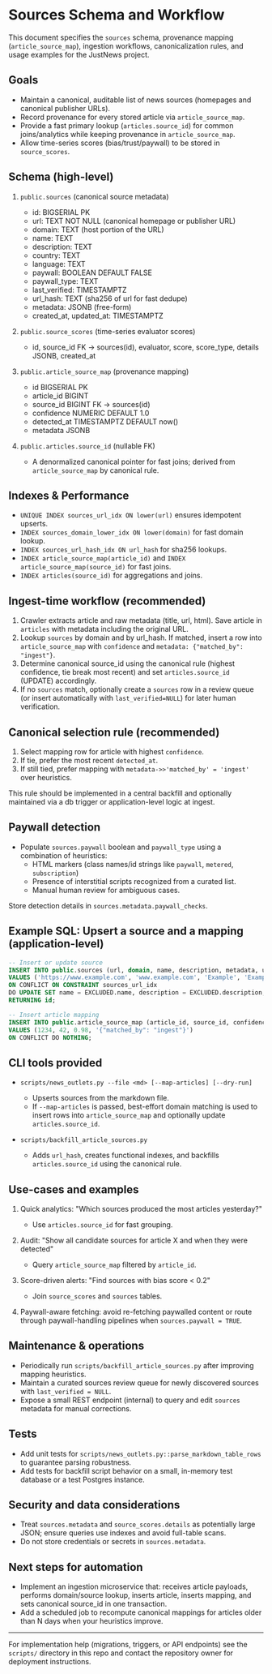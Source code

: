 # Sources Schema and Workflow

This document specifies the `sources` schema, provenance mapping (`article_source_map`), ingestion workflows, canonicalization rules, and usage examples for the JustNews project.

## Goals

- Maintain a canonical, auditable list of news sources (homepages and canonical publisher URLs).
- Record provenance for every stored article via `article_source_map`.
- Provide a fast primary lookup (`articles.source_id`) for common joins/analytics while keeping provenance in `article_source_map`.
- Allow time-series scores (bias/trust/paywall) to be stored in `source_scores`.

## Schema (high-level)

1. `public.sources` (canonical source metadata)
   - id: BIGSERIAL PK
   - url: TEXT NOT NULL (canonical homepage or publisher URL)
   - domain: TEXT (host portion of the URL)
   - name: TEXT
   - description: TEXT
   - country: TEXT
   - language: TEXT
   - paywall: BOOLEAN DEFAULT FALSE
   - paywall_type: TEXT
   - last_verified: TIMESTAMPTZ
   - url_hash: TEXT (sha256 of url for fast dedupe)
   - metadata: JSONB (free-form)
   - created_at, updated_at: TIMESTAMPTZ

2. `public.source_scores` (time-series evaluator scores)
   - id, source_id FK -> sources(id), evaluator, score, score_type, details JSONB, created_at

3. `public.article_source_map` (provenance mapping)
   - id BIGSERIAL PK
   - article_id BIGINT
   - source_id BIGINT FK -> sources(id)
   - confidence NUMERIC DEFAULT 1.0
   - detected_at TIMESTAMPTZ DEFAULT now()
   - metadata JSONB

4. `public.articles.source_id` (nullable FK)
   - A denormalized canonical pointer for fast joins; derived from `article_source_map` by canonical rule.

## Indexes & Performance

- `UNIQUE INDEX sources_url_idx ON lower(url)` ensures idempotent upserts.
- `INDEX sources_domain_lower_idx ON lower(domain)` for fast domain lookup.
- `INDEX sources_url_hash_idx ON url_hash` for sha256 lookups.
- `INDEX article_source_map(article_id)` and `INDEX article_source_map(source_id)` for fast joins.
- `INDEX articles(source_id)` for aggregations and joins.

## Ingest-time workflow (recommended)

1. Crawler extracts article and raw metadata (title, url, html). Save article in `articles` with metadata including the original URL.
2. Lookup `sources` by domain and by url_hash. If matched, insert a row into `article_source_map` with `confidence` and `metadata: {"matched_by": "ingest"}`.
3. Determine canonical source_id using the canonical rule (highest confidence, tie break most recent) and set `articles.source_id` (UPDATE) accordingly.
4. If no `sources` match, optionally create a `sources` row in a review queue (or insert automatically with `last_verified=NULL`) for later human verification.

## Canonical selection rule (recommended)

1. Select mapping row for article with highest `confidence`.
2. If tie, prefer the most recent `detected_at`.
3. If still tied, prefer mapping with `metadata->>'matched_by' = 'ingest'` over heuristics.

This rule should be implemented in a central backfill and optionally maintained via a db trigger or application-level logic at ingest.

## Paywall detection

- Populate `sources.paywall` boolean and `paywall_type` using a combination of heuristics:
  - HTML markers (class names/id strings like `paywall`, `metered`, `subscription`)
  - Presence of interstitial scripts recognized from a curated list.
  - Manual human review for ambiguous cases.

Store detection details in `sources.metadata.paywall_checks`.

## Example SQL: Upsert a source and a mapping (application-level)

```sql
-- Insert or update source
INSERT INTO public.sources (url, domain, name, description, metadata, url_hash, last_verified)
VALUES ('https://www.example.com', 'www.example.com', 'Example', 'Example news', '{"curated": true}', md5('https://www.example.com'), now())
ON CONFLICT ON CONSTRAINT sources_url_idx
DO UPDATE SET name = EXCLUDED.name, description = EXCLUDED.description, metadata = public.sources.metadata || EXCLUDED.metadata, last_verified = now()
RETURNING id;

-- Insert article mapping
INSERT INTO public.article_source_map (article_id, source_id, confidence, metadata)
VALUES (1234, 42, 0.98, '{"matched_by": "ingest"}')
ON CONFLICT DO NOTHING;
```

## CLI tools provided

- `scripts/news_outlets.py --file <md> [--map-articles] [--dry-run]`
  - Upserts sources from the markdown file.
  - If `--map-articles` is passed, best-effort domain matching is used to insert rows into `article_source_map` and optionally update `articles.source_id`.

- `scripts/backfill_article_sources.py`
  - Adds `url_hash`, creates functional indexes, and backfills `articles.source_id` using the canonical rule.

## Use-cases and examples

1. Quick analytics: "Which sources produced the most articles yesterday?"
   - Use `articles.source_id` for fast grouping.

2. Audit: "Show all candidate sources for article X and when they were detected"
   - Query `article_source_map` filtered by `article_id`.

3. Score-driven alerts: "Find sources with bias score < 0.2"
   - Join `source_scores` and `sources` tables.

4. Paywall-aware fetching: avoid re-fetching paywalled content or route through paywall-handling pipelines when `sources.paywall = TRUE`.

## Maintenance & operations

- Periodically run `scripts/backfill_article_sources.py` after improving mapping heuristics.
- Maintain a curated sources review queue for newly discovered sources with `last_verified = NULL`.
- Expose a small REST endpoint (internal) to query and edit `sources` metadata for manual corrections.

## Tests

- Add unit tests for `scripts/news_outlets.py::parse_markdown_table_rows` to guarantee parsing robustness.
- Add tests for backfill script behavior on a small, in-memory test database or a test Postgres instance.

## Security and data considerations

- Treat `sources.metadata` and `source_scores.details` as potentially large JSON; ensure queries use indexes and avoid full-table scans.
- Do not store credentials or secrets in `sources.metadata`.

## Next steps for automation

- Implement an ingestion microservice that: receives article payloads, performs domain/source lookup, inserts article, inserts mapping, and sets canonical source_id in one transaction.
- Add a scheduled job to recompute canonical mappings for articles older than N days when your heuristics improve.

---

For implementation help (migrations, triggers, or API endpoints) see the `scripts/` directory in this repo and contact the repository owner for deployment instructions.
